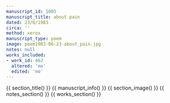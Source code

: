 ```yaml
---
manuscript_id: 1005
manuscript_title: about pain
dated: 23/6/1983
circa: ''
method: xerox
manuscript_type: poem
image: poem1983-06-23-about_pain.jpg
notes: null
works_included:
- work_id: 462
  altered: 'no'
  edited: 'no'
---
```


{{ section_title() }}
{{ manuscript_info() }}
{{ section_image() }}
{{ notes_section() }}
{{ works_section() }}
